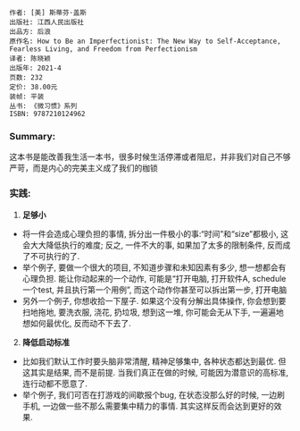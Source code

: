     作者: [美] 斯蒂芬·盖斯 
    出版社: 江西人民出版社 
    出品方: 后浪 
    原作名: How to Be an Imperfectionist: The New Way to Self-Acceptance, Fearless Living, and Freedom from Perfectionism
    译者: 陈晓颖 
    出版年: 2021-4
    页数: 232
    定价: 38.00元
    装帧: 平装
    丛书: 《微习惯》系列
    ISBN: 9787210124962


### Summary:
这本书是能改善我生活一本书，很多时候生活停滞或者阻尼，并非我们对自己不够严苛，而是内心的完美主义成了我们的枷锁

### 实践:
1. **足够小**
* 将一件会造成心理负担的事情, 拆分出一件极小的事:“时间”和“size”都极小, 这会大大降低执行的难度; 反之, 一件不大的事, 如果加了太多的限制条件, 反而成了不可执行的了.
* 举个例子, 要做一个很大的项目, 不知道步骤和未知因素有多少, 想一想都会有心理负担. 能让你动起来的一个动作, 可能是“打开电脑, 打开软件A, schedule一个test, 并且执行第一个用例”, 而这个动作你甚至可以拆出第一步, 打开电脑
* 另外一个例子, 你想收拾一下屋子. 如果这个没有分解出具体操作, 你会想到要扫地拖地, 要洗衣服, 浇花, 扔垃圾, 想到这一堆, 你可能会无从下手, 一遍遍地想如何最优化, 反而动不下去了.

2. **降低启动标准**
* 比如我们默认工作时要头脑非常清醒, 精神足够集中, 各种状态都达到最优. 但这其实是结果, 而不是前提. 当我们真正在做的时候, 可能因为潜意识的高标准, 连行动都不愿意了.
* 举个例子, 我们可否在打游戏的间歇报个bug, 在状态没那么好的时候, 一边刷手机, 一边做一些不那么需要集中精力的事情. 其实这样反而会达到更好的效果.